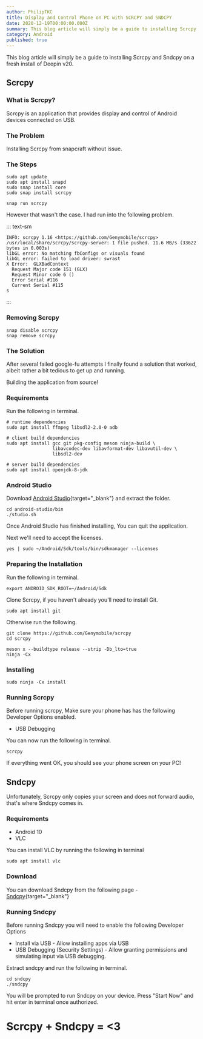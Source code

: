 ```yaml
---
author: PhilipTKC
title: Display and Control Phone on PC with SCRCPY and SNDCPY
date: 2020-12-19T00:00:00.000Z
summary: This blog article will simply be a guide to installing Scrcpy and Sndcpy on a fresh install of Deepin v20. Scrcpy is an application that provides display and control of Android devices connected on USB.
category: Android
published: true
---
```


This blog article will simply be a guide to installing Scrcpy and Sndcpy on a fresh install of Deepin v20.

## Scrcpy

### What is Scrcpy?

Scrcpy is an application that provides display and control of Android devices connected on USB.


### The Problem

Installing Scrcpy from snapcraft without issue.

### The Steps

```
sudo apt update
sudo apt install snapd
sudo snap install core
sudo snap install scrcpy
```

```
snap run scrcpy
```

However that wasn't the case. I had run into the following problem.

::: text-sm
```
INFO: scrcpy 1.16 <https://github.com/Genymobile/scrcpy>
/usr/local/share/scrcpy/scrcpy-server: 1 file pushed. 11.6 MB/s (33622 bytes in 0.003s)
libGL error: No matching fbConfigs or visuals found
libGL error: failed to load driver: swrast
X Error:  GLXBadContext
  Request Major code 151 (GLX)
  Request Minor code 6 ()
  Error Serial #116
  Current Serial #115
s
```
:::

### Removing Scrcpy

```
snap disable scrcpy
snap remove scrcpy
```

### The Solution

After several failed google-fu attempts I finally found a solution that worked, albeit rather a bit tedious to get up and running.

Building the application from source!

### Requirements

Run the following in terminal.

```
# runtime dependencies
sudo apt install ffmpeg libsdl2-2.0-0 adb

# client build dependencies
sudo apt install gcc git pkg-config meson ninja-build \
                 libavcodec-dev libavformat-dev libavutil-dev \
                 libsdl2-dev

# server build dependencies
sudo apt install openjdk-8-jdk
```

### Android Studio

Download [Android Studio](https://developer.android.com/studio){target="_blank"} and extract the folder.

```
cd android-studio/bin
./studio.sh
```

Once Android Studio has finished installing, You can quit the application.

Next we'll need to accept the licenses.

```
yes | sudo ~/Android/Sdk/tools/bin/sdkmanager --licenses
```

### Preparing the Installation

Run the following in terminal.

```
export ANDROID_SDK_ROOT=~/Android/Sdk
```

Clone Scrcpy, if you haven't already you'll need to install Git.

```
sudo apt install git
```

Otherwise run the following.

```
git clone https://github.com/Genymobile/scrcpy
cd scrcpy

meson x --buildtype release --strip -Db_lto=true
ninja -Cx
```

### Installing

```
sudo ninja -Cx install 
```

### Running Scrcpy

Before running scrcpy, Make sure your phone has has the following Developer Options enabled.

- USB Debugging

You can now run the following in terminal.

```
scrcpy
```

If everything went OK, you should see your phone screen on your PC!

## Sndcpy

Unfortunately, Scrcpy only copies your screen and does not forward audio, that's where Sndcpy comes in.

### Requirements

- Android 10
- VLC

You can install VLC by running the following in terminal

```
sudo apt install vlc
```

### Download

You can download Sndcpy from the following page - [Sndcpy](https://github.com/rom1v/sndcpy/releases){target="_blank"}

### Running Sndcpy

Before running Sndcpy you will need to enable the following Developer Options

- Install via USB - Allow installing apps via USB
- USB Debugging (Security Settings) - Allow granting permissions and simulating input via USB debugging.

Extract sndcpy and run the following in terminal.

```
cd sndcpy
./sndcpy
```

You will be prompted to run Sndcpy on your device. Press "Start Now" and hit enter in terminal once authorized.

# Scrcpy + Sndcpy = <3

